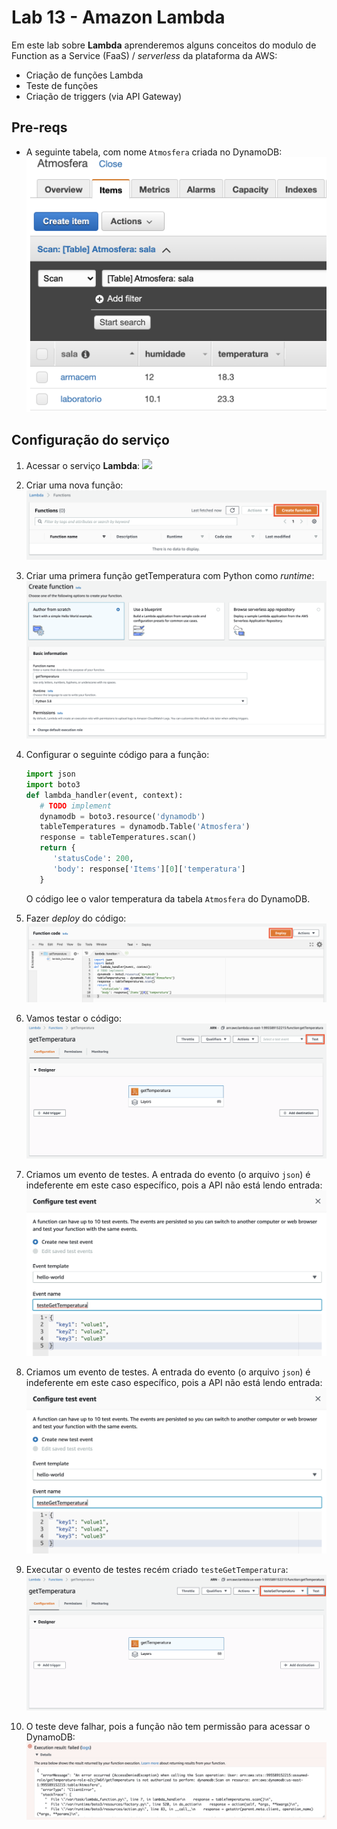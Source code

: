 # Lab 13 - Amazon Lambda

Em este lab sobre **Lambda** aprenderemos alguns conceitos do modulo de Function as a Service (FaaS) / *serverless* da plataforma da AWS:
 - Criação de funções Lambda
 - Teste de funções 
 - Criação de triggers (via API Gateway)
 
## Pre-reqs

- A seguinte tabela, com nome `Atmosfera` criada no DynamoDB:
    ![](img/lambda0.png)

 ## Configuração do serviço

1. Acessar o serviço **Lambda**:
    ![](img/labmda1.png)

2. Criar uma nova função:
    ![](img/lambda2.png)
   
3. Criar uma primera função getTemperatura com Python como *runtime*:
    ![](img/lambda3.png)

4. Configurar o seguinte código para a função:
    ```python
    import json
    import boto3
    def lambda_handler(event, context):
       # TODO implement
       dynamodb = boto3.resource('dynamodb')
       tableTemperatures = dynamodb.Table('Atmosfera')
       response = tableTemperatures.scan()
       return {
          'statusCode': 200,
          'body': response['Items'][0]['temperatura']
       }
    ```
    O código lee o valor temperatura da tabela `Atmosfera` do DynamoDB.
    
    
 5. Fazer *deploy* do código:
     ![](img/lambda4.png)

 6. Vamos testar o código:
      ![](img/lambda5.png)

 7. Criamos um evento de testes. A entrada do evento (o arquivo `json`) é indeferente em este caso específico, pois a API não está lendo entrada:
      ![](img/lambda6.png)

 8. Criamos um evento de testes. A entrada do evento (o arquivo `json`) é indeferente em este caso específico, pois a API não está lendo entrada:
      ![](img/lambda6.png)

 9. Executar o evento de testes recém criado `testeGetTemperatura`:
       ![](img/lambda7.png)

 10. O teste deve falhar, pois a função não tem permissão para acessar o DynamoDB:
       ![](img/lambda8.png)


